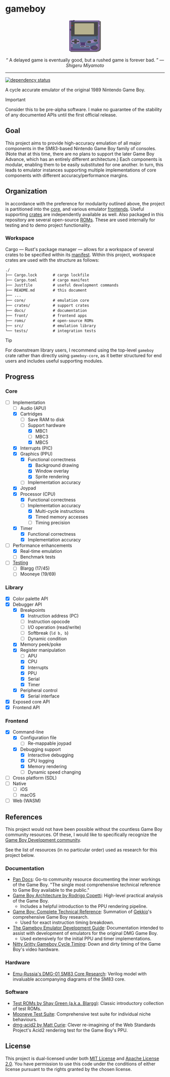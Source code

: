 # gameboy

<p align="center">
  <img width="100" height="100" src="./docs/assets/img/gameboy.svg"/>
</p>

<p align="center">
  <q>
    A delayed game is eventually good, but a rushed game is forever bad.
  </q>
  &mdash;
  <i>
    Shigeru Miyamoto
  </i>
</p>

---

[![dependency status][deps.badge]][deps.hyper]

A cycle accurate emulator of the original 1989 Nintendo Game Boy.

> [!IMPORTANT]
>
> Consider this to be pre-alpha software. I make no guarantee of the stability
> of any documented APIs until the first official release.

## Goal

This project aims to provide high-accuracy emulation of all major components in
the SM83-based Nintendo Game Boy family of consoles. (Note that at this time,
there are no plans to support the later Game Boy Advance, which has an entirely
different architecture.) Each components is modular, enabling them to be easily
substituted for one another. In turn, this leads to emulator instances
supporting multiple implementations of core components with different
accuracy/performance margins.

## Organization

In accordance with the preference for modularity outlined above, the project is
partitioned into the [core](./core), and various emulator [frontends](./front).
Useful supporting [crates](./crates) are independently available as well. Also
packaged in this repository are several open-source [ROMs](./roms). These are
used internally for testing and to demo project functionality.

### Workspace

Cargo — Rust's package manager — allows for a workspace of several crates to be
specified within its [manifest](./Cargo.toml). Within this project, workspace
crates are used with the structure as follows:

```
./
├── Cargo.lock       # cargo lockfile
├── Cargo.toml       # cargo manifest
├── Justfile         # useful development commands
├── README.md        # this document
├── ...
├── core/            # emulation core
├── crates/          # support crates
├── docs/            # documentation
├── front/           # frontend apps
├── roms/            # open-source ROMs
├── src/             # emulation library
└── tests/           # integration tests
```

> [!TIP]
>
> For downstream library users, I recommend using the top-level `gameboy` crate
> rather than directly using `gameboy-core`, as it better structured for end
> users and includes useful supporting modules.

## Progress

### Core

- [ ] Implementation
  - [ ] Audio (APU)
  - [x] Cartridges
    - [ ] Save RAM to disk
    - [ ] Support hardware
      - [x] MBC1
      - [ ] MBC3
      - [x] MBC5
  - [x] Interrupts (PIC)
  - [x] Graphics (PPU)
    - [x] Functional correctness
      - [x] Background drawing
      - [x] Window overlay
      - [x] Sprite rendering
    - [ ] Implementation accuracy
  - [x] Joypad
  - [x] Processor (CPU)
    - [x] Functional correctness
    - [ ] Implementation accuracy
      - [x] Multi-cycle instructions
      - [x] Timed memory accesses
      - [ ] Timing precision
  - [x] Timer
    - [x] Functional correctness
    - [x] Implementation accuracy
- [ ] Performance enhancements
  - [x] Real-time emulation
  - [ ] Benchmark tests
- [ ] [Testing]
  - [ ] Blargg (17/45)
  - [ ] Mooneye (19/69)

### Library

- [x] Color palette API
- [x] Debugger API
  - [x] Breakpoints
    - [x] Instruction address (PC)
    - [ ] Instruction opocode
    - [ ] I/O operation (read/write)
    - [ ] Softbreak (`ld b, b`)
    - [ ] Dynamic condition
  - [x] Memory peek/poke
  - [x] Register manipulation
    - [ ] APU
    - [x] CPU
    - [x] Interrupts
    - [x] PPU
    - [x] Serial
    - [x] Timer
  - [x] Peripheral control
    - [x] Serial interface
- [x] Exposed core API
- [x] Frontend API

### Frontend

- [x] Command-line
  - [x] Configuration file
    - [ ] Re-mappable joypad
  - [x] Debugging support
    - [x] Interactive debugging
    - [x] CPU logging
    - [x] Memory rendering
    - [ ] Dynamic speed changing
- [ ] Cross platform (SDL)
- [ ] Native
  - [ ] iOS
  - [ ] macOS
- [ ] Web (WASM)

## References

This project would not have been possible without the countless Game Boy
community resources. Of these, I would like to specifically recognize the [Game
Boy Development community][gbdev].

See the list of resources (in no particular order) used as research for this
project below.

### Documentation

- [Pan Docs][pandocs]: Go-to community resource documenting the inner workings
  of the Game Boy. "The single most comprehensive technical reference to Game
  Boy available to the public."
- [Game Boy Architecture by Rodrigo Copetti][gbarch]: High-level practical
  analysis of the Game Boy.
  - Includes a helpful introduction to the PPU rendering pipeline.
- [Game Boy: Complete Technical Reference][gbctr]: Summation of [Gekkio]'s
  comprehensive Game Boy research.
  - Used for exact instruction timing breakdown.
- [The Gameboy Emulator Development Guide][gbedg]: Documentation intended to
  assist with development of emulators for the original DMG Game Boy.
  - Used extensively for the initial PPU and timer implementations.
- [Nitty Gritty Gameboy Cycle Timing][nitty]: Down and dirty timing of the Game
  Boy's video hardware.

### Hardware

- [Emu-Russia's DMG-01 SM83 Core Research][dmgcpu]: Verilog model with
  invaluable accompanying diagrams of the SM83 core.

### Software

- [Test ROMs by Shay Green (a.k.a. Blargg)][blargg]: Classic introductory
  collection of test ROMs.
- [Mooneye Test Suite][mooneye]: Comprehensive test suite for individual niche
  behaviours.
- [dmg-acid2 by Matt Curie][dmg-acid2]: Clever re-imagining of the Web Standards
  Project's Acid2 rendering test for the Game Boy's PPU.

## License

This project is dual-licensed under both [MIT License][mit] and [Apache License
2.0][apache2]. You have permission to use this code under the conditions of
either license pursuant to the rights granted by the chosen license.

<!-- Reference-style links -->
[apache2]:   ./LICENSE-APACHE
[blargg]:    https://github.com/retrio/gb-test-roms
[dmg-acid2]: https://github.com/mattcurrie/dmg-acid2
[dmgcpu]:    https://github.com/emu-russia/dmgcpu
[gbarch]:    https://www.copetti.org/writings/consoles/game-boy
[gbctr]:     https://gekkio.fi/files/gb-docs/gbctr.pdf
[gbdev]:     https://gbdev.io
[gbedg]:     https://hacktix.github.io/GBEDG/
[gekkio]:    https://gekkio.fi
[mit]:       ./LICENSE-MIT
[mooneye]:   https://github.com/Gekkio/mooneye-test-suite
[nitty]:     http://blog.kevtris.org/blogfiles/Nitty%20Gritty%20Gameboy%20VRAM%20Timing.txt
[pandocs]:   https://gbdev.io/pandocs/
[testing]:   ./docs/TESTING.md

<!-- Reference-style badges -->
[deps.badge]: https://deps.rs/repo/github/kaplanz/gameboy/status.svg
[deps.hyper]: https://deps.rs/repo/github/kaplanz/gameboy
